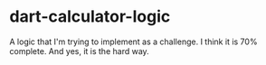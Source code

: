 # dart-calculator-logic

A logic that I'm trying to implement as a challenge. I think it is 70% complete. And yes, it is the hard way.
